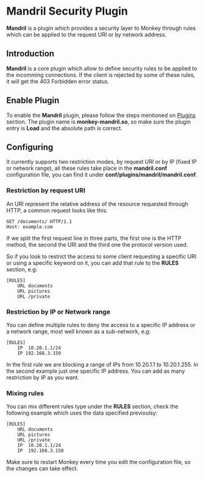 # Mandril Security Plugin

__Mandril__ is a plugin which provides a security layer to Monkey through rules which can be applied to the request URI or by network address.

## Introduction

__Mandril__ is a core plugin which allow to define security rules to be applied to the incomming connections. If the client is rejected by some of these rules, it will get the 403 Forbidden error status.

## Enable Plugin

To enable the __Mandril__ plugin, please follow the steps mentioned on [Plugins](../configuration/plugins.md) section. The plugin name is __monkey-mandril.so__, so make sure the plugin entry is __Load__ and the absolute path is correct.

## Configuring

It currently supports two restriction modes, by request URI or by IP (fixed IP or network range), all these rules take place in the __mandril.conf__ configuration file, you can find it under __conf/plugins/mandril/mandril.conf__.

### Restriction by request URI

An URI represent the relative address of the resource requested through HTTP, a common request looks like this:

```
GET /documents/ HTTP/1.1
Host: example.com
```

If we split the first request line in three parts, the first one is the HTTP method, the second the URI and the third one the protocol version used.

So if you look to restrict the access to some client requesting a specific URI or using a specific keyword on it, you can add that rule to the __RULES__ section, e.g:

```
[RULES]
    URL documents
    URL pictures
    URL /private
```

### Restriction by IP or Network range

You can define multiple rules to deny the access to a specific IP address or a network range, most well known as a sub-network, e.g:

```
[RULES]
    IP  10.20.1.1/24
    IP 192.168.3.150
```

In the first rule we are blocking a range of IPs from 10.20.1.1 to 10.20.1.255. In the second example just one specific IP address. You can add as many restriction by IP as you want.

### Mixing rules

You can mix different rules type under the __RULES__ section, check the following example which uses the data specified previoulsy:

```
[RULES]
    URL documents
    URL pictures
    URL /private
    IP  10.20.1.1/24
    IP  192.168.3.150
```

Make sure to restart Monkey every time you edit the configuration file, so the changes can take effect.
